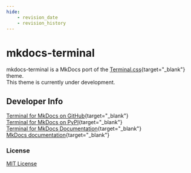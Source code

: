 ```yaml
---
hide:
    - revision_date
    - revision_history
---
```


# mkdocs-terminal
mkdocs-terminal is a MkDocs port of the [Terminal.css](https://github.com/Gioni06/terminal.css){target="_blank"} theme.  
This theme is currently under development.

## Developer Info
[Terminal for MkDocs on GitHub](https://github.com/ntno/mkdocs-terminal){target="_blank"}  
[Terminal for MkDocs on PyPI](https://pypi.org/project/mkdocs-terminal/){target="_blank"}  
[Terminal for MkDocs Documentation](https://ntno.github.io/mkdocs-terminal/){target="_blank"}  
[MkDocs documentation](https://www.mkdocs.org/){target="_blank"}  

### License
[MIT License](about/license.md)